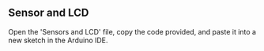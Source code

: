 ## Sensor and LCD

Open the 'Sensors and LCD' file, copy the code provided, and paste it into a new sketch in the Arduino IDE.
